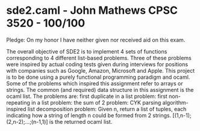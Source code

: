 # sde2.caml - John Mathews CPSC 3520 - 100/100

Pledge: On my honor I have neither given nor received aid on this exam.

The overall objective of SDE2 is to implement 4 sets of functions
corresponding to 4 different list-based problems. Three of these problems
were inspired by actual coding tests given during interviews for
positions with companies such as Google, Amazon, Microsoft and
Apple. This project is to be done using a purely functional programming
paradigm and ocaml. Some of the problems which inspired this
assignment refer to arrays or strings. The common (and required) data
structure in this assignment is the ocaml list. The problems are:
first duplicate in a list problem:
first non-repeating in a list problem:
the sum of 2 problem:
CYK parsing algorithm-inspired list decomposition problem:
Given n, return a list of tuples, each indicating how a string of length n
could be formed from 2 strings. [(1,n-1); (2,n-2);...;(n-1,1)] is the
returned ocaml list.
